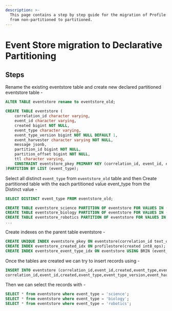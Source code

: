 ```yaml
---
description: >-
  This page contains a step by step guide for the migration of Profile Store
  from non-partitioned to partitioned.
---
```


# Event Store migration to Declarative Partitioning

## Steps

Rename the existing eventstore table and create new declared partitioned eventstore table -

```sql
ALTER TABLE eventstore rename to eventstore_old;

CREATE TABLE eventstore (
    correlation_id character varying,
    event_id character varying,
    created bigint NOT NULL,
    event_type character varying,
    event_type_version bigint NOT NULL DEFAULT 1,
    event_harvester character varying NOT NULL,
    message jsonb,
    partition_id bigint NOT NULL,
    partition_offset bigint NOT NULL,
    ttl character varying,
    CONSTRAINT eventstore_pkey PRIMARY KEY (correlation_id, event_id, event_type)
)PARTITION BY LIST (event_type);
```

Select all distinct `event_type` from `eventstore_old` table and then Create partitioned table with the each partitioned value event\_type from the Distinct value -

```sql
SELECT DISTINCT event_type FROM eventstore_old;

CREATE TABLE eventstore_science PARTITION OF eventstore FOR VALUES IN ('science')
CREATE TABLE eventstore_biology PARTITION OF eventstore FOR VALUES IN ('biology')
CREATE TABLE eventstore_robotics PARTITION OF eventstore FOR VALUES IN ('robotics')
...
```

Create indexes on the parent table eventstore -

```sql
CREATE UNIQUE INDEX eventstore_pkey ON eventstore(correlation_id text_ops,event_id text_ops,event_type text_ops);
CREATE INDEX eventstore_created_idx ON profilestore(created int8_ops);
CREATE INDEX eventstore_event_type_idx ON eventstore USING BRIN (event_type text_minmax_ops);
```

Once the tables are created we can try to insert records using -

```sql
INSERT INTO eventstore (correlation_id,event_id,created,event_type,event_type_version,event_harvester,message,partition_id,partition_offset,ttl) SELECT
correlation_id,event_id,created,event_type,event_type_version,event_harvester,message,partition_id,partition_offset,ttl FROM eventstore_old;
```

Then we can select the records with -

```sql
SELECT * from eventstore where event_type = 'science';
SELECT * from eventstore where event_type = 'biology';
SELECT * from eventstore where event_type = 'robotics';
```

